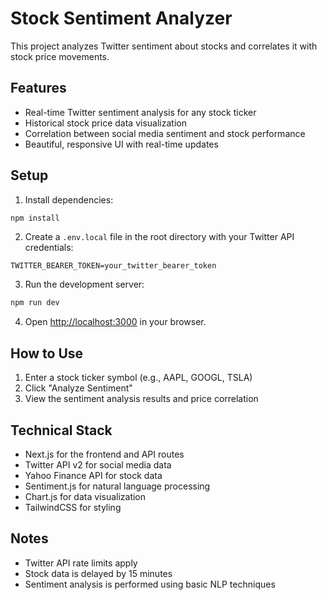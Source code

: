 # Stock Sentiment Analyzer

This project analyzes Twitter sentiment about stocks and correlates it with stock price movements.

## Features

- Real-time Twitter sentiment analysis for any stock ticker
- Historical stock price data visualization
- Correlation between social media sentiment and stock performance
- Beautiful, responsive UI with real-time updates

## Setup

1. Install dependencies:
```bash
npm install
```

2. Create a `.env.local` file in the root directory with your Twitter API credentials:
```
TWITTER_BEARER_TOKEN=your_twitter_bearer_token
```

3. Run the development server:
```bash
npm run dev
```

4. Open [http://localhost:3000](http://localhost:3000) in your browser.

## How to Use

1. Enter a stock ticker symbol (e.g., AAPL, GOOGL, TSLA)
2. Click "Analyze Sentiment"
3. View the sentiment analysis results and price correlation

## Technical Stack

- Next.js for the frontend and API routes
- Twitter API v2 for social media data
- Yahoo Finance API for stock data
- Sentiment.js for natural language processing
- Chart.js for data visualization
- TailwindCSS for styling

## Notes

- Twitter API rate limits apply
- Stock data is delayed by 15 minutes
- Sentiment analysis is performed using basic NLP techniques
